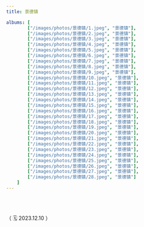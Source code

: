 ```yaml
---
title: 景德镇

albums: [
		["/images/photos/景德镇/1.jpeg", "景德镇"],
		["/images/photos/景德镇/2.jpeg", "景德镇"],
		["/images/photos/景德镇/3.jpeg", "景德镇"],
		["/images/photos/景德镇/4.jpeg", "景德镇"],
		["/images/photos/景德镇/5.jpeg", "景德镇"],
		["/images/photos/景德镇/6.jpeg", "景德镇"],
		["/images/photos/景德镇/7.jpeg", "景德镇"],
		["/images/photos/景德镇/8.jpeg", "景德镇"],
		["/images/photos/景德镇/9.jpeg", "景德镇"],
		["/images/photos/景德镇/10.jpeg", "景德镇"],
		["/images/photos/景德镇/11.jpeg", "景德镇"],
		["/images/photos/景德镇/12.jpeg", "景德镇"],
		["/images/photos/景德镇/13.jpeg", "景德镇"],
		["/images/photos/景德镇/14.jpeg", "景德镇"],
		["/images/photos/景德镇/15.jpeg", "景德镇"],
		["/images/photos/景德镇/16.jpeg", "景德镇"],
		["/images/photos/景德镇/17.jpeg", "景德镇"],
		["/images/photos/景德镇/18.jpeg", "景德镇"],
		["/images/photos/景德镇/19.jpeg", "景德镇"],
		["/images/photos/景德镇/20.jpeg", "景德镇"],
		["/images/photos/景德镇/21.jpeg", "景德镇"],
		["/images/photos/景德镇/22.jpeg", "景德镇"],
		["/images/photos/景德镇/23.jpeg", "景德镇"],
		["/images/photos/景德镇/24.jpeg", "景德镇"],
		["/images/photos/景德镇/25.jpeg", "景德镇"],
		["/images/photos/景德镇/26.jpeg", "景德镇"],
		["/images/photos/景德镇/27.jpeg", "景德镇"],
		["/images/photos/景德镇/28.jpeg", "景德镇"]
	]
---
```


<br/><br/>


（ 🗓️ 2023.12.10 ）


<br/><br/><br/><br/>